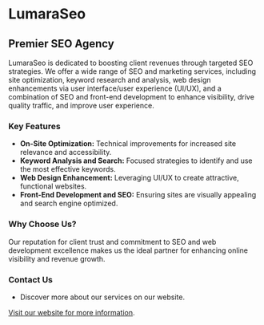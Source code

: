 # LumaraSeo

## Premier SEO Agency

LumaraSeo is dedicated to boosting client revenues through targeted SEO strategies. We offer a wide range of SEO and marketing services, including site optimization, keyword research and analysis, web design enhancements via user interface/user experience (UI/UX), and a combination of SEO and front-end development to enhance visibility, drive quality traffic, and improve user experience.

### Key Features

- **On-Site Optimization:** Technical improvements for increased site relevance and accessibility.
- **Keyword Analysis and Search:** Focused strategies to identify and use the most effective keywords.
- **Web Design Enhancement:** Leveraging UI/UX to create attractive, functional websites.
- **Front-End Development and SEO:** Ensuring sites are visually appealing and search engine optimized.

### Why Choose Us?

Our reputation for client trust and commitment to SEO and web development excellence makes us the ideal partner for enhancing online visibility and revenue growth.

### Contact Us

- Discover more about our services on our website.

[Visit our website for more information](https://lumaraseo.github.io/lumaraseo/index.html).

